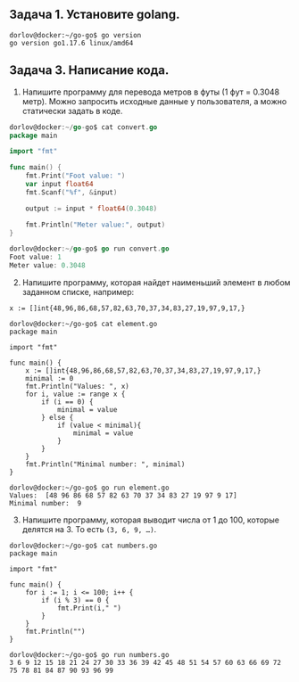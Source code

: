 ## Задача 1. Установите golang.
```
dorlov@docker:~/go-go$ go version
go version go1.17.6 linux/amd64
```

## Задача 3. Написание кода.

1. Напишите программу для перевода метров в футы (1 фут = 0.3048 метр). Можно запросить исходные данные 
у пользователя, а можно статически задать в коде.

```go
dorlov@docker:~/go-go$ cat convert.go
package main

import "fmt"

func main() {
    fmt.Print("Foot value: ")
    var input float64
    fmt.Scanf("%f", &input)

    output := input * float64(0.3048)

    fmt.Println("Meter value:", output)
}

dorlov@docker:~/go-go$ go run convert.go
Foot value: 1
Meter value: 0.3048
```

2. Напишите программу, которая найдет наименьший элемент в любом заданном списке, например:

```
x := []int{48,96,86,68,57,82,63,70,37,34,83,27,19,97,9,17,}
```

```
dorlov@docker:~/go-go$ cat element.go
package main

import "fmt"

func main() {
    x := []int{48,96,86,68,57,82,63,70,37,34,83,27,19,97,9,17,}
    minimal := 0
    fmt.Println("Values: ", x)
    for i, value := range x {
        if (i == 0) {
            minimal = value
        } else {
            if (value < minimal){
                minimal = value
            }
        }
    }
    fmt.Println("Minimal number: ", minimal)
}

dorlov@docker:~/go-go$ go run element.go
Values:  [48 96 86 68 57 82 63 70 37 34 83 27 19 97 9 17]
Minimal number:  9
```

3. Напишите программу, которая выводит числа от 1 до 100, которые делятся на 3. То есть `(3, 6, 9, …)`.

```
dorlov@docker:~/go-go$ cat numbers.go
package main

import "fmt"

func main() {
    for i := 1; i <= 100; i++ {
        if (i % 3) == 0 {
            fmt.Print(i," ")
        }
    }
    fmt.Println("")
}

dorlov@docker:~/go-go$ go run numbers.go
3 6 9 12 15 18 21 24 27 30 33 36 39 42 45 48 51 54 57 60 63 66 69 72 75 78 81 84 87 90 93 96 99
```
